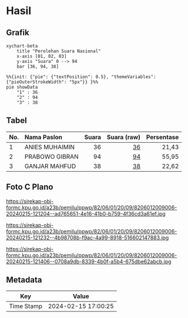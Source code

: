 # Hasil

## Grafik

```mermaid
xychart-beta
    title "Perolehan Suara Nasional"
    x-axis [01, 02, 03]
    y-axis "Suara" 0 --> 94
    bar [36, 94, 38]
```

```mermaid
%%{init: {"pie": {"textPosition": 0.5}, "themeVariables": {"pieOuterStrokeWidth": "5px"}} }%%
pie showData
    "1" : 36
    "2" : 94
    "3" : 38
```

## Tabel

| No. | Nama Paslon    | Suara | Suara (raw) | Persentase |
|:--- |:-------------- | -----:| -----------:| ----------:|
| 1   | ANIES MUHAIMIN | 36    | [36][p-1]   | 21,43      |
| 2   | PRABOWO GIBRAN | 94    | [94][p-2]   | 55,95      |
| 3   | GANJAR MAHFUD  | 38    | [38][p-3]   | 22,62      |


[p-1]: https://github.com/gigit-pemilu/pemilu-2024/blob/main/pilpres/hitung-suara/sub/82-maluku-utara/sub/06-halmahera-timur/sub/01-wasile/sub/2009-bumi-restu/sub/006-tps/sub/paslon-1.txt
[p-2]: https://github.com/gigit-pemilu/pemilu-2024/blob/main/pilpres/hitung-suara/sub/82-maluku-utara/sub/06-halmahera-timur/sub/01-wasile/sub/2009-bumi-restu/sub/006-tps/sub/paslon-2.txt
[p-3]: https://github.com/gigit-pemilu/pemilu-2024/blob/main/pilpres/hitung-suara/sub/82-maluku-utara/sub/06-halmahera-timur/sub/01-wasile/sub/2009-bumi-restu/sub/006-tps/sub/paslon-3.txt

## Foto C Plano

https://sirekap-obj-formc.kpu.go.id/a23b/pemilu/ppwp/82/06/01/20/09/8206012009006-20240215-121204--ad765651-4e16-41b0-b759-4f36cd3a61ef.jpg

https://sirekap-obj-formc.kpu.go.id/a23b/pemilu/ppwp/82/06/01/20/09/8206012009006-20240215-121232--4b98708b-f9ac-4a99-8918-516602147883.jpg

https://sirekap-obj-formc.kpu.go.id/a23b/pemilu/ppwp/82/06/01/20/09/8206012009006-20240215-121406--0708a9db-8339-4b0f-a5b4-675dbe62abcb.jpg


## Metadata

| Key        | Value               |
| ---------- | ------------------- |
| Time Stamp | 2024-02-15 17:00:25 |



